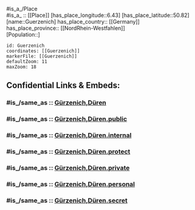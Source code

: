 ﻿---
confidential: public
isDeleted: false
location:
- 50.82
- 6.43
mapmarker: city
mapzoom:
- 7
- 12
SpocWebEntityId: 30664
tags:
- geo/City
type: City
---

#is_a_/Place  
#is_a_ :: [[Place]] 
[has_place_longitude::6.43] 
[has_place_latitude::50.82] 
[name::Guerzenich] 
has_place_country:: [[Germany]]  
has_place_province:: [[NordRhein-Westfahlen]]  
[Population::] 



```leaflet
id: Guerzenich
coordinates: [[Guerzenich]] 
markerFile: [[Guerzenich]] 
defaultZoom: 11 
maxZoom: 18
```


## Confidential Links & Embeds: 

### #is_/same_as :: [Gürzenich,Düren](/_Standards/Earth/Continent/Europe/Europe~Central/Germany/Germany~West/Nordrhein-Westfalen/counties~NW/Düren/cities~Düren/Düren-city/Gürzenich,Düren.md) 

### #is_/same_as :: [Gürzenich,Düren.public](/_public/Earth/Continent/Europe/Europe~Central/Germany/Germany~West/Nordrhein-Westfalen/counties~NW/Düren/cities~Düren/Düren-city/Gürzenich,Düren.public.md) 

### #is_/same_as :: [Gürzenich,Düren.internal](/_internal/Earth/Continent/Europe/Europe~Central/Germany/Germany~West/Nordrhein-Westfalen/counties~NW/Düren/cities~Düren/Düren-city/Gürzenich,Düren.internal.md) 

### #is_/same_as :: [Gürzenich,Düren.protect](/_protect/Earth/Continent/Europe/Europe~Central/Germany/Germany~West/Nordrhein-Westfalen/counties~NW/Düren/cities~Düren/Düren-city/Gürzenich,Düren.protect.md) 

### #is_/same_as :: [Gürzenich,Düren.private](/_private/Earth/Continent/Europe/Europe~Central/Germany/Germany~West/Nordrhein-Westfalen/counties~NW/Düren/cities~Düren/Düren-city/Gürzenich,Düren.private.md) 

### #is_/same_as :: [Gürzenich,Düren.personal](/_personal/Earth/Continent/Europe/Europe~Central/Germany/Germany~West/Nordrhein-Westfalen/counties~NW/Düren/cities~Düren/Düren-city/Gürzenich,Düren.personal.md) 

### #is_/same_as :: [Gürzenich,Düren.secret](/_secret/Earth/Continent/Europe/Europe~Central/Germany/Germany~West/Nordrhein-Westfalen/counties~NW/Düren/cities~Düren/Düren-city/Gürzenich,Düren.secret.md)

